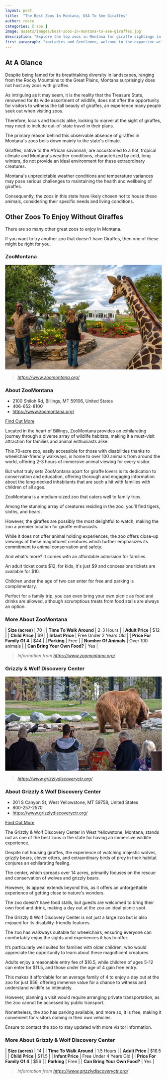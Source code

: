 ```yaml
---
layout: post
title:  "The Best Zoos In Montana, USA To See Giraffes"
author: reece
categories: [ zoo ]
image: assets/images/best-zoos-in-montana-to-see-giraffes.jpg
description: "Explore the top zoos in Montana for giraffe sightings in our comprehensive guide. Learn about each zoo's habitat, care programs, feeding schedule, and special features. Turn your visit into an unforgettable adventure with giraffes in the heart of Montana!"
first_paragraph: "<p>Ladies and Gentlemen, welcome to the expansive wilds of Montana, a paradise for natural landscapes and diverse wildlife.</p><p>If gazing up at the towering elegance of giraffes is on your bucket list, you are at the perfect place.</p><p>In our article, we'll explore the best zoos across the Treasure State where these long-necked wonders steal the show.</p><p>From Billings to Helena, these zoos in Montana aren't just about enjoying the enchanting sight of giraffes, but offer an immersive educational experience all while celebrating African wildlife.</p><p>So buckle up, as we embark upon this savannah-inspired escapade right here in the Big Sky Country.</p>"
---
```


<div class="overview" markdown="1"> 

## At A Glance 

Despite being famed for its breathtaking diversity in landscapes, ranging from the Rocky Mountains to the Great Plains, Montana surprisingly does not host any zoos with giraffes. 

As intriguing as it may seem, it is the reality that the Treasure State, renowned for its wide assortment of wildlife, does not offer the opportunity for visitors to witness the tall beauty of giraffes, an experience many people seek out when visiting zoos. 

Therefore, locals and tourists alike, looking to marvel at the sight of giraffes, may need to include out-of-state travel in their plans.

The primary reason behind this observable absence of giraffes in Montana's zoos boils down mainly to the state's climate. 

Giraffes, native to the African savannah, are accustomed to a hot, tropical climate and Montana's weather conditions, characterized by cold, long winters, do not provide an ideal environment for these extraordinary creatures. 

Montana's unpredictable weather conditions and temperature variances may pose serious challenges to maintaining the health and wellbeing of giraffes. 

Consequently, the zoos in this state have likely chosen not to house these animals, considering their specific needs and living conditions.

</div>



## Other Zoos To Enjoy Without Giraffes

There are so many other great zoos to enjoy in Montana. 

If you want to try another zoo that doesn't have Giraffes, then one of these might be right for you.

### ZooMontana

![ZooMontana](assets/images/zoos/ZooMontana.png)

> *https://www.zoomontana.org/* 



<div class="find-out-more" markdown="1">

### About ZooMontana

- 2100 Shiloh Rd, Billings, MT 59106, United States
- 406-652-8100
- <a href="https://www.zoomontana.org/">https://www.zoomontana.org/</a>



<a class="subscribe btn" href="https://www.zoomontana.org/">Find Out More</a>

</div>

Located in the heart of Billings, ZooMontana provides an exhilarating journey through a diverse array of wildlife habitats, making it a must-visit attraction for families and animal enthusiasts alike. 

This 70-acre zoo, easily accessible for those with disabilities thanks to wheelchair-friendly walkways, is home to over 100 animals from around the world, offering 2-3 hours of immersive animal viewing for every visitor. 

But what truly sets ZooMontana apart for giraffe lovers is its dedication to conservation and education, offering thorough and engaging information about the long-necked inhabitants that are such a hit with families with children of all ages.

ZooMontana is a medium-sized zoo that caters well to family trips. 

Among the stunning array of creatures residing in the zoo, you’ll find tigers, sloths, and bears. 

However, the giraffes are possibly the most delightful to watch, making the zoo a premier location for giraffe enthusiasts. 

While it does not offer animal holding experiences, the zoo offers close-up viewings of these magnificent creatures which further emphasizes its commitment to animal conservation and safety. 

And what's more? It comes with an affordable admission for families. 

An adult ticket costs $12, for kids, it's just $9 and concessions tickets are available for $10. 

Children under the age of two can enter for free and parking is complimentary. 

Perfect for a family trip, you can even bring your own picnic as food and drinks are allowed, although scrumptious treats from food stalls are always an option.


<div class="overview" markdown="1" id="wyntk-zoomontana"> 

### More About ZooMontana
    

| **Size (acres)** | 70 |
| **Time To Walk Around** | 2-3 Hours |
| **Adult Price** | $12 |
| **Child Price** | $9 |
| **Infant Price** | Free Under 2 Years Old |
| **Price For Family Of 4** | $44 |
| **Parking** | Free |
| **Number Of Animals** | Over 100 animals |
| **Can Bring Your Own Food?** | Yes |


> *Information from https://www.zoomontana.org/* 



</div>


### Grizzly & Wolf Discovery Center

![Grizzly & Wolf Discovery Center](assets/images/zoos/GrizzlyWolfDiscoveryCenter.jpg)

> *https://www.grizzlydiscoveryctr.org/* 



<div class="find-out-more" markdown="1">

### About Grizzly & Wolf Discovery Center

- 201 S Canyon St, West Yellowstone, MT 59758, United States
- 800-257-2570
- <a href="https://www.grizzlydiscoveryctr.org/">https://www.grizzlydiscoveryctr.org/</a>



<a class="subscribe btn" href="https://www.grizzlydiscoveryctr.org/">Find Out More</a>

</div>

The Grizzly & Wolf Discovery Center in West Yellowstone, Montana, stands out as one of the best zoos in the state for having an immersive wildlife experience. 

Despite not housing giraffes, the experience of watching majestic wolves, grizzly bears, clever otters, and extraordinary birds of prey in their habitat conjures an exhilarating feeling. 

The center, which spreads over 14 acres, primarily focuses on the rescue and conservation of wolves and grizzly bears. 

However, its appeal extends beyond this, as it offers an unforgettable experience of getting close to nature's wonders. 

The zoo doesn't have food stalls, but guests are welcomed to bring their own food and drink, making a day out at the zoo an ideal picnic spot.

The Grizzly & Wolf Discovery Center is not just a large zoo but is also enjoyed for its disability-friendly features. 

The zoo has walkways suitable for wheelchairs, ensuring everyone can comfortably enjoy the sights and experiences it has to offer. 

It’s particularly well suited for families with older children, who would appreciate the opportunity to learn about these magnificent creatures. 

Adults enjoy a reasonable entry fee of $16.5, while children of ages 5-12 can enter for $11.5, and those under the age of 4 gain free entry. 

This makes it affordable for an average family of 4 to enjoy a day out at the zoo for just $56, offering immense value for a chance to witness and understand wildlife so intimately. 

However, planning a visit would require arranging private transportation, as the zoo cannot be accessed by public transport. 

Nonetheless, the zoo has parking available, and more so, it is free, making it convenient for visitors coming in their own vehicles. 

Ensure to contact the zoo to stay updated with more visitor information.


<div class="overview" markdown="1" id="wyntk-grizzly--wolf-discovery-center"> 

### More About Grizzly & Wolf Discovery Center
    

| **Size (acres)** | 14 |
| **Time To Walk Around** | 1.5 Hours |
| **Adult Price** | $16.5 |
| **Child Price** | $11.5 |
| **Infant Price** | Free Under 4 Years Old |
| **Price For Family Of 4** | $56 |
| **Parking** | Free |
| **Can Bring Your Own Food?** | Yes |


> *Information from https://www.grizzlydiscoveryctr.org/* 



</div>

